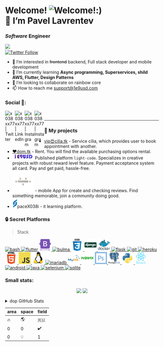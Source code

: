 # Welcome! <img alt="Welcome!" src="https://raw.githubusercontent.com/MartinHeinz/MartinHeinz/master/wave.gif" width="30px">:)<br> 💞️ I’m Pavel Lavrentev
<!-- <h1 align="center">Welcome!<img alt="Welcome!" src="https://raw.githubusercontent.com/MartinHeinz/MartinHeinz/master/wave.gif" width="30px"></h1><br> -->
 
### _Software_ Engineer
![](https://komarev.com/ghpvc/?username=x038xx77)<br>
[![Twitter Follow](https://img.shields.io/twitter/follow/Pavel_Lavrentev?color=1DA1F2&logo=twitter&style=for-the-badge)](https://twitter.com/Pavel_Lavrentev)

- 👀 I’m interested in ~~frontend~~ backend, Full stack developer and mobile development 
- 🌱 I’m currently learning __Async programming, Superservices, shild AWS, Flutter, Design Patterns__
- 👋 I’m looking to collaborate on rainbow core
- 📫 How to reach me <a href='mailto:support@1e9usd.com'>support@1e9usd.com</a></p>

### Social 📱:
[<img align="left" width="32px" alt="x038xx77 | Twitter" src="https://cdn.jsdelivr.net/npm/simple-icons@v3/icons/twitter.svg" />][twitter]
[<img align="left" alt="x038xx77 | LinkedIn" width="32px" src="https://cdn.jsdelivr.net/npm/simple-icons@v3/icons/linkedin.svg" />][linkedin]
[<img align="left" alt="x038xx77 | Instagram" width="32px" src="https://cdn.jsdelivr.net/npm/simple-icons@v3/icons/facebook.svg" />][facebook]
[<img align="left" alt="x038xx77 | Instagram" width="32px" src="https://cdn.jsdelivr.net/npm/simple-icons@v3/icons/instagram.svg" />][instagram]<br>

---
### 📕 My projects
*   [vip😍cilia.tk](https://vip😍cilia.tk) - Service cilia, which provides user to book appointment with another.
*   [❤️dom.tk](https://xn--dom-3r6a.tk/) - Rent. You will find the available purchasing options rental.
*   [<img alt="1e9usd.com" src="logo_txt_color_1.png" width="70px">](https://1e9usd.com)  Published platform `light-code`. Specializes in creative projects with robust reward level feature. Payment acceptance system all card. Pay and get paid, hassle-free.
*   [<img alt="chekitout" src="icon_checkinapp.png" width="70px">](https://play.google.com/store/apps/details?id=ru.rublt.checkitout) - mobile App for create and checking reviews. Find something memorable, join a community doing good.
*   [<img alt="SpaceX038i" src="menu_logoSpaceX038i.png" width="16px">](https://Spacex038i.tk)paceX038i - it learning platform.

### 🔒 Secret Platforms

>Stack 
<p align="left"> <a href="https://www.gnu.org/software/bash/" target="_blank"> <img src="https://www.vectorlogo.zone/logos/gnu_bash/gnu_bash-icon.svg" alt="bash" width="40" height="40"/> </a>
<a href="https://flutter.dev/" target="_blank"> <img src="https://cdn.jsdelivr.net/gh/devicons/devicon/icons/flutter/flutter-original.svg" alt="flutter" width="40" height="40"/> </a> 
 <a href="https://getbootstrap.com" target="_blank"> <img src="https://raw.githubusercontent.com/devicons/devicon/master/icons/bootstrap/bootstrap-plain-wordmark.svg" alt="bootstrap" width="40" height="40"/> </a> <a href="https://bulma.io/" target="_blank"> <img src="https://raw.githubusercontent.com/gilbarbara/logos/804dc257b59e144eaca5bc6ffd16949752c6f789/logos/bulma.svg" alt="bulma" width="40" height="40"/> </a> <a href="https://www.w3schools.com/css/" target="_blank"> <img src="https://raw.githubusercontent.com/devicons/devicon/master/icons/css3/css3-original-wordmark.svg" alt="css3" width="40" height="40"/> </a> <a href="https://www.djangoproject.com/" target="_blank"> <img src="https://raw.githubusercontent.com/devicons/devicon/master/icons/django/django-original.svg" alt="django" width="40" height="40"/> </a> <a href="https://www.docker.com/" target="_blank"> <img src="https://raw.githubusercontent.com/devicons/devicon/master/icons/docker/docker-original-wordmark.svg" alt="docker" width="40" height="40"/> </a> <a href="https://flask.palletsprojects.com/" target="_blank"> <img src="https://www.vectorlogo.zone/logos/pocoo_flask/pocoo_flask-icon.svg" alt="flask" width="40" height="40"/> </a> <a href="https://git-scm.com/" target="_blank"> <img src="https://www.vectorlogo.zone/logos/git-scm/git-scm-icon.svg" alt="git" width="40" height="40"/> </a> <a href="https://heroku.com" target="_blank"> <img src="https://www.vectorlogo.zone/logos/heroku/heroku-icon.svg" alt="heroku" width="40" height="40"/> </a> <a href="https://www.w3.org/html/" target="_blank"> <img src="https://raw.githubusercontent.com/devicons/devicon/master/icons/html5/html5-original-wordmark.svg" alt="html5" width="40" height="40"/> </a> <a href="https://developer.mozilla.org/en-US/docs/Web/JavaScript" target="_blank"> <img src="https://raw.githubusercontent.com/devicons/devicon/master/icons/javascript/javascript-original.svg" alt="javascript" width="40" height="40"/> </a> <a href="https://www.linux.org/" target="_blank"> <img src="https://raw.githubusercontent.com/devicons/devicon/master/icons/linux/linux-original.svg" alt="linux" width="40" height="40"/> </a> <a href="https://mariadb.org/" target="_blank"> <img src="https://www.vectorlogo.zone/logos/mariadb/mariadb-icon.svg" alt="mariadb" width="40" height="40"/> </a> <a href="https://www.mysql.com/" target="_blank"> <img src="https://raw.githubusercontent.com/devicons/devicon/master/icons/mysql/mysql-original-wordmark.svg" alt="mysql" width="40" height="40"/> </a> <a href="https://www.nginx.com" target="_blank"> <img src="https://raw.githubusercontent.com/devicons/devicon/master/icons/nginx/nginx-original.svg" alt="nginx" width="40" height="40"/> </a> <a href="https://www.photoshop.com/en" target="_blank"> <img src="https://raw.githubusercontent.com/devicons/devicon/master/icons/photoshop/photoshop-line.svg" alt="photoshop" width="40" height="40"/> </a> <a href="https://www.postgresql.org" target="_blank"> <img src="https://raw.githubusercontent.com/devicons/devicon/master/icons/postgresql/postgresql-original-wordmark.svg" alt="postgresql" width="40" height="40"/> </a> <a href="https://www.python.org" target="_blank"> <img src="https://raw.githubusercontent.com/devicons/devicon/master/icons/python/python-original.svg" alt="python" width="40" height="40"/> </a> <a href="https://reactjs.org/" target="_blank"> <img src="https://raw.githubusercontent.com/devicons/devicon/master/icons/react/react-original-wordmark.svg" alt="react" width="40" height="40"/> </a>
 <a href="https://www.android.com" target="_blank"> <img src="https://cdn.jsdelivr.net/gh/devicons/devicon/icons/android/android-original.svg" alt="android" width="40" height="40"/> </a>
 <a href="https://www.android.com" target="_blank"> <img src="https://cdn.jsdelivr.net/gh/devicons/devicon/icons/java/java-original-wordmark.svg" alt="java" width="40" height="40"/> </a>
  <a href="https://www.selenium.dev" target="_blank"> <img src="https://raw.githubusercontent.com/detain/svg-logos/780f25886640cef088af994181646db2f6b1a3f8/svg/selenium-logo.svg" alt="selenium" width="40" height="40"/> </a> <a href="https://www.sqlite.org/" target="_blank"> <img src="https://www.vectorlogo.zone/logos/sqlite/sqlite-icon.svg" alt="sqlite" width="40" height="40"/> </a> </p>

### Small stats:

<p align='center'>
 <a href="https://github-readme-stats.vercel.app/api?username=x038xx77&show_icons=true&count_private=true"><img height=150 src="https://github-readme-stats.vercel.app/api?username=x038xx77&show_icons=true&count_private=true&theme=radical"/></a>
   <a href="https://github-readme-stats.vercel.app/api/top-langs/?username=x038xx77&count_private=true"><img height=150 src="https://github-readme-stats.vercel.app/api/top-langs/?username=x038xx77&count_private=true&layout=compact"/></a>
 <details>
  <summary>dop GitHub Stats</summary>
    <a href="https://github-readme-streak-stats.herokuapp.com/?user=x038xx77"><img height=150 src="https://github-readme-streak-stats.herokuapp.com/?user=x038xx77"/></a>
</details>

area|space|field
|:----|:--|:----|
🔥|🌎|🇷🇺 
0|0|✔️
0|💡|1

[twitter]: https://twitter.com/x038xx77_
[linkedin]: https://www.linkedin.com/in/pavel-lavrentev-5a19b1202/
[instagram]: https://www.instagram.com/plavrentev2010/
[facebook]: https://www.facebook.com/x038xx77

[2]: https://www.linkedin.com/in/pavel-lavrentev-5a19b1202/
